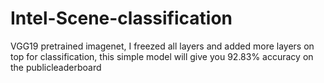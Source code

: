 # Intel-Scene-classification
 VGG19 pretrained imagenet, I freezed all layers and added more layers on top for classification, this simple model will give you 92.83% accuracy on the publicleaderboard
